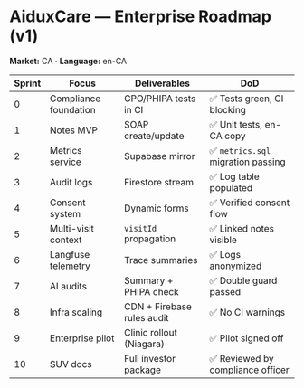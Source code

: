 # AiduxCare — Enterprise Roadmap (v1)
**Market:** CA · **Language:** en-CA

| Sprint | Focus | Deliverables | DoD |
|---------|--------|--------------|-----|
| 0 | Compliance foundation | CPO/PHIPA tests in CI | ✅ Tests green, CI blocking |
| 1 | Notes MVP | SOAP create/update | ✅ Unit tests, en-CA copy |
| 2 | Metrics service | Supabase mirror | ✅ `metrics.sql` migration passing |
| 3 | Audit logs | Firestore stream | ✅ Log table populated |
| 4 | Consent system | Dynamic forms | ✅ Verified consent flow |
| 5 | Multi-visit context | `visitId` propagation | ✅ Linked notes visible |
| 6 | Langfuse telemetry | Trace summaries | ✅ Logs anonymized |
| 7 | AI audits | Summary + PHIPA check | ✅ Double guard passed |
| 8 | Infra scaling | CDN + Firebase rules audit | ✅ No CI warnings |
| 9 | Enterprise pilot | Clinic rollout (Niagara) | ✅ Pilot signed off |
| 10 | SUV docs | Full investor package | ✅ Reviewed by compliance officer |
